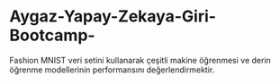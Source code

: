 # Aygaz-Yapay-Zekaya-Giri-Bootcamp-
Fashion MNIST veri setini kullanarak çeşitli makine öğrenmesi ve derin öğrenme modellerinin performansını değerlendirmektir. 

